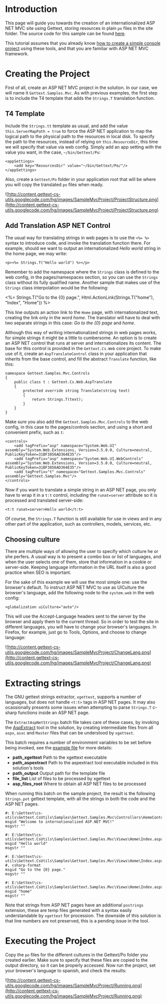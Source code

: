 # Introduction #

This page will guide you towards the creation of an internationalized ASP NET MVC site using Gettext, storing resources in plain `po` files in the site folder. The source code for this sample can be found [here](http://code.google.com/p/gettext-cs-utils/source/browse/#hg/Gettext.CsUtils/Samples/Gettext.Samples.Mvc).

This tutorial assumes that you already know [how to create a simple console project](SampleConsoleProject.md) using these tools, and that you are familiar with ASP NET MVC framework.

# Creating the Project #

First of all, create an ASP NET MVC project in the solution. In our case, we will name it `Gettext.Samples.Mvc`. As with previous examples, the first step is to include the T4 template that adds the `Strings.T` translation function.

## T4 Template ##

Include the `Strings.tt` template as usual, and add the value `this.ServerMapPath = true` to force the ASP NET application to map the logical path to the physical path to the resources in local disk. To specify the path to the resources, instead of relying on `this.ResourceDir`, this time we will specify that value via web config. Simply add an app setting with the value you want, in the case, `~/bin/Gettext/Po`:
```
<appSettings>
	<add key="ResourcesDir" value="~/bin/Gettext/Po/"/>
</appSettings>
```

Also, create a `Gettext/Po` folder in your application root that will be where you will copy the translated `po` files when ready.

![http://content.gettext-cs-utils.googlecode.com/hg/images/SampleMvcProject/ProjectStructure.png](http://content.gettext-cs-utils.googlecode.com/hg/images/SampleMvcProject/ProjectStructure.png)

## Add Translation ASP NET Control ##

The usual way for translating strings in web pages is to use the `<%= %>` syntax to introduce code, and invoke the translation function there. For example, should we want to output an internationalized _Hello world_ string in the home page, we may write:
```
<p><%= Strings.T("Hello world") %></p>
```

Remember to add the namespace where the `Strings` class is defined to the web config, in the pages/namespaces section, so you can use the `Strings` class without its fully qualified name. Another sample that makes use of the `Strings` class interpolation would be the following:

<%= Strings.T("Go to the {0} page.", Html.ActionLink(Strings.T("home"), "Index", "Home")) %>

This line outputs an action link to the `Home` page, with internationalized text, creating the link only in the word _home_. The translator will have to deal with two separate strings in this case: _Go to the {0} page_ and _home_.

Although this way of writing internationalized strings in web pages works, for simple strings it might be a little to cumbersome. An option is to create an ASP NET control that runs at server and internationalizes its content. The base for this control is provided in the `Gettext.Cs.Web` core project. To make use of it, create an `AspTranslateControl` class in your application that inherits from the base control, and fill the abstract `Translate` function, like this:

```
namespace Gettext.Samples.Mvc.Controls
{
    public class t : Gettext.Cs.Web.AspTranslate
    {
        protected override string Translate(string text)
        {
            return Strings.T(text);
        }
    }
}
```

Make sure you also add the `Gettext.Samples.Mvc.Controls` to the web config, in this case to the pages/controls section, and using a short and convenient prefix, such as `t`:

```
<controls>
	<add tagPrefix="asp" namespace="System.Web.UI" assembly="System.Web.Extensions, Version=3.5.0.0, Culture=neutral, PublicKeyToken=31BF3856AD364E35"/>
	<add tagPrefix="asp" namespace="System.Web.UI.WebControls" assembly="System.Web.Extensions, Version=3.5.0.0, Culture=neutral, PublicKeyToken=31BF3856AD364E35"/>
	<add tagPrefix="t" namespace="Gettext.Samples.Mvc.Controls" assembly="Gettext.Samples.Mvc"/>
</controls>
```

Now if you want to translate a simple string in an ASP NET page, you only have to wrap it in a `t:t` control, including the `runat=server` attribute so it is processed and translated server-side:

```
<t:t runat=server>Hello world</t:t>
```

Of course, the `Strings.T` function is still available for use in views and in any other part of the application, such as controllers, models, services, etc.

## Choosing culture ##

There are multiple ways of allowing the user to specify which culture he or she perfers. A usual way is to present a combo box or list of languages, and when the user selects one of them, store that information in a cookie or server-side. Keeping language information in the URL itself is also a good practice when SEO is important.

For the sake of this example we will use the most simple one: use the browser's default. To instruct ASP NET MVC to use as UICulture the browser's language, add the following node to the `system.web` in the web config:
```
<globalization uiCulture="auto"/>
```

This will use the Accept-Language headers sent to the server by the browser and apply them to the current thread. So in order to test the site in different languages, you will have to change your browser's languages. In Firefox, for example, just go to Tools, Options, and choose to change language:

![http://content.gettext-cs-utils.googlecode.com/hg/images/SampleMvcProject/ChangeLang.png](http://content.gettext-cs-utils.googlecode.com/hg/images/SampleMvcProject/ChangeLang.png)

# Extracting strings #

The GNU gettext strings extractor, `xgettext`, supports a number of languages, but does not handle `<t:t>` tags in ASP NET pages. It may also ocassionally presents some issues when attempting to parse `Strings.T` c-sharp functions inside an ASP NET page.

The `ExtractAspNetStrings` batch file takes care of these cases, by invoking the [AspExtract](http://code.google.com/p/gettext-cs-utils/source/browse/#hg/Gettext.CsUtils/Tools/Gettext.AspExtract) tool in the solution, by creating intermediate files from all `aspx`, `asxc` and `Master` files that can be understood by `xgettext`.

This batch requires a number of environment variables to be set before being invoked, see the [example file](http://code.google.com/p/gettext-cs-utils/source/browse/#hg/Gettext.CsUtils/Samples/Gettext.Samples.Mvc/Gettext/Extract.bat) for more details:
  * **path\_xgettext** Path to the xgettext executable
  * **path\_aspextract** Path to the aspextract tool executable included in this solution's tools
  * **path\_output** Output path for the template file
  * **file\_list** List of files to be processed by xgettext
  * **asp\_files\_root** Where to obtain all ASP NET files to be processed

When running this batch on the sample project, the result is the following `Strings.pot` gettext template, with all the strings in both the code and the ASP NET pages.
```
#: E:\Gettext\cs-utils\Gettext.CsUtils\Samples\Gettext.Samples.Mvc\Controllers\HomeController.cs:14
msgid "Welcome to internationalized ASP.NET MVC!"
msgstr ""

#: E:\Gettext\cs-utils\Gettext.CsUtils\Samples\Gettext.Samples.Mvc\Views\Home\Index.aspx.postrings:1
msgid "Hello world"
msgstr ""

#: E:\Gettext\cs-utils\Gettext.CsUtils\Samples\Gettext.Samples.Mvc\Views\Home\Index.aspx.postrings:2
#, csharp-format
msgid "Go to the {0} page."
msgstr ""

#: E:\Gettext\cs-utils\Gettext.CsUtils\Samples\Gettext.Samples.Mvc\Views\Home\Index.aspx.postrings:3
msgid "home"
msgstr ""
```

Note that strings from ASP NET pages have an additional `postrings` extension, these are temp files generated with a syntax easily understandable by `xgettext` for procession. The downside of this solution is that line numbers are not preserved, this is a pending issue in the tool.

# Executing the Project #

Copy the `po` files for the different cultures in the Gettext/Po folder you created earlier. Make sure to specify that these files are copied to the output directory, so it can be properly accessed. Now run the project, set your browser's language to spanish, and check the results:

![http://content.gettext-cs-utils.googlecode.com/hg/images/SampleMvcProject/Running.png](http://content.gettext-cs-utils.googlecode.com/hg/images/SampleMvcProject/Running.png)